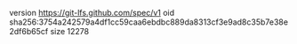 version https://git-lfs.github.com/spec/v1
oid sha256:3754a242579a4df1cc59caa6ebdbc889da8313cf3e9ad8c35b7e38e2df6b65cf
size 12278
